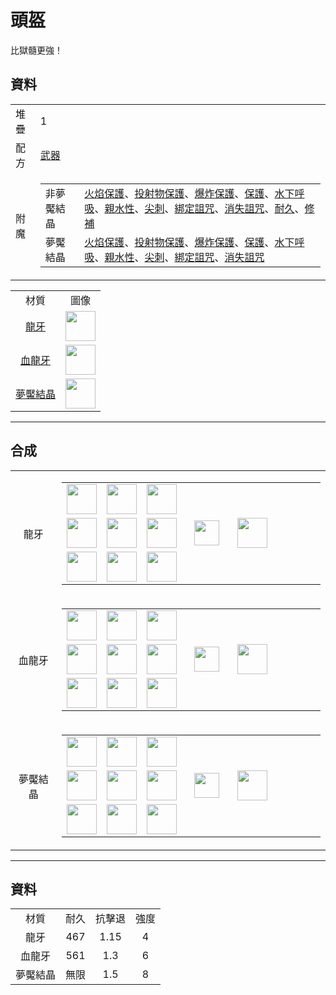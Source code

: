 # 頭盔
比獄髓更強！

## 資料
<table>
    <tr><td>堆疊</td><td>1</td></tr>
    <tr><td>配方</td><td><a href="https://minecraft.fandom.com/zh/wiki/合成/武器配方">武器</a></td></tr>
    <tr><td>附魔</td><td>
        <table>
            <tr><td>非夢魘結晶</td><td><a href="https://minecraft.fandom.com/zh/wiki/火焰保護">火焰保護</a>、<a href="https://minecraft.fandom.com/zh/wiki/投射物保護">投射物保護</a>、<a href="https://minecraft.fandom.com/zh/wiki/爆炸保護">爆炸保護</a>、<a href="https://minecraft.fandom.com/zh/wiki/保護">保護</a>、<a href="https://minecraft.fandom.com/zh/wiki/水下呼吸">水下呼吸</a>、<a href="https://minecraft.fandom.com/zh/wiki/親水性">親水性</a>、<a href="https://minecraft.fandom.com/zh/wiki/尖刺">尖刺</a>、<a href="https://minecraft.fandom.com/zh/wiki/綁定詛咒">綁定詛咒</a>、<a href="https://minecraft.fandom.com/zh/wiki/消失詛咒">消失詛咒</a>、<a href="https://minecraft.fandom.com/zh/wiki/耐久">耐久</a>、<a href="https://minecraft.fandom.com/zh/wiki/修補">修補</a></td></tr>
            <tr><td>夢魘結晶</td><td><a href="https://minecraft.fandom.com/zh/wiki/火焰保護">火焰保護</a>、<a href="https://minecraft.fandom.com/zh/wiki/投射物保護">投射物保護</a>、<a href="https://minecraft.fandom.com/zh/wiki/爆炸保護">爆炸保護</a>、<a href="https://minecraft.fandom.com/zh/wiki/保護">保護</a>、<a href="https://minecraft.fandom.com/zh/wiki/水下呼吸">水下呼吸</a>、<a href="https://minecraft.fandom.com/zh/wiki/親水性">親水性</a>、<a href="https://minecraft.fandom.com/zh/wiki/尖刺">尖刺</a>、<a href="https://minecraft.fandom.com/zh/wiki/綁定詛咒">綁定詛咒</a>、<a href="https://minecraft.fandom.com/zh/wiki/消失詛咒">消失詛咒</a></td></tr>
        </table>
    </td></tr>
</table>
<table>
    <tr><td align="center">材質</td><td align="center">圖像</td></tr>
    <tr><td align="center"><a href="dragon_tooth.md">龍牙</a></td><td><img src="https://i.imgur.com/zZtcnuU.png" height="48"/></td></tr>
    <tr><td align="center"><a href="dragon_blood_tooth.md">血龍牙</a></td><td><img src="https://i.imgur.com/X7aCueQ.png" height="48"/></td></tr>
    <tr><td align="center"><a href="nightmare_crystal.md">夢魘結晶</a></td><td><img src="https://i.imgur.com/3TUXrLd.png" height="48"/></td></tr>
</table>
  
---

## 合成
<table>
    <tr>
        <td align="center">龍牙</td>
        <td>
            <table>
                <tr><td><img src="https://i.imgur.com/wl43BjZ.png" width="48"/></td><td><img src="https://i.imgur.com/wl43BjZ.png" width="48"/></td><td><img src="https://i.imgur.com/wl43BjZ.png" width="48"/></td><td colspan="3"></td></tr>
                <tr><td><img src="https://i.imgur.com/ZJn6ZOj.png" width="48"/></td><td><img src="https://i.imgur.com/ZJn6ZOj.png" width="48"/></td><td><img src="https://i.imgur.com/ZJn6ZOj.png" width="48"/></td><td width="70" align="center"><img src="https://i.imgur.com/VE0KqIE.png" width="40"/></td><td><img src="https://i.imgur.com/zZtcnuU.png" width="48"/></td><td width="70"></td></tr>
                <tr><td><img src="https://i.imgur.com/ZJn6ZOj.png" width="48"/></td><td><img src="https://i.imgur.com/wl43BjZ.png" width="48"/></td><td><img src="https://i.imgur.com/ZJn6ZOj.png" width="48"/></td><td colspan="3"></td></tr>
            </table>
        </td>
    </tr>
    <tr>
        <td align="center">血龍牙</td>
        <td>
            <table>
                <tr><td><img src="https://i.imgur.com/wl43BjZ.png" width="48"/></td><td><img src="https://i.imgur.com/wl43BjZ.png" width="48"/></td><td><img src="https://i.imgur.com/wl43BjZ.png" width="48"/></td><td colspan="3"></td></tr>
                <tr><td><img src="https://i.imgur.com/DWX8hfU.png" width="48"/></td><td><img src="https://i.imgur.com/DWX8hfU.png" width="48"/></td><td><img src="https://i.imgur.com/DWX8hfU.png" width="48"/></td><td width="70" align="center"><img src="https://i.imgur.com/VE0KqIE.png" width="40"/></td><td><img src="https://i.imgur.com/X7aCueQ.png" width="48"/></td><td width="70"></td></tr>
                <tr><td><img src="https://i.imgur.com/DWX8hfU.png" width="48"/></td><td><img src="https://i.imgur.com/wl43BjZ.png" width="48"/></td><td><img src="https://i.imgur.com/DWX8hfU.png" width="48"/></td><td colspan="3"></td></tr>
            </table>
        </td>
    </tr>
    <tr>
        <td align="center">夢魘結晶</td>
        <td>
            <table>
                <tr><td><img src="https://i.imgur.com/wl43BjZ.png" width="48"/></td><td><img src="https://i.imgur.com/wl43BjZ.png" width="48"/></td><td><img src="https://i.imgur.com/wl43BjZ.png" width="48"/></td><td colspan="3"></td></tr>
                <tr><td><img src="https://i.imgur.com/pivPa8U.png" width="48"/></td><td><img src="https://i.imgur.com/pivPa8U.png" width="48"/></td><td><img src="https://i.imgur.com/pivPa8U.png" width="48"/></td><td width="70" align="center"><img src="https://i.imgur.com/VE0KqIE.png" width="40"/></td><td><img src="https://i.imgur.com/3TUXrLd.png" width="48"/></td><td width="70"></td></tr>
                <tr><td><img src="https://i.imgur.com/pivPa8U.png" width="48"/></td><td><img src="https://i.imgur.com/wl43BjZ.png" width="48"/></td><td><img src="https://i.imgur.com/pivPa8U.png" width="48"/></td><td colspan="3"></td></tr>
            </table>
        </td>
    </tr>
</table>

---

## 資料

<table>
    <tr><td align="center">材質</td><td align="center">耐久</td><td align="center">抗擊退</td><td align="center">強度</td></tr>
    <tr><td align="center">龍牙</td><td align="center">467</td><td align="center">1.15</td><td align="center">4</td></tr>
    <tr><td align="center">血龍牙</td><td align="center">561</td><td align="center">1.3</td><td align="center">6</td></tr>
    <tr><td align="center">夢魘結晶</td><td align="center">無限</td><td align="center">1.5</td><td align="center">8</td></tr>
</table>
